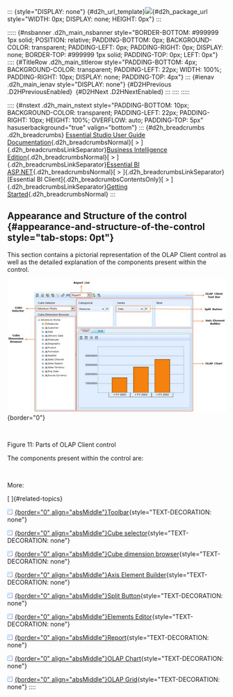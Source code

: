 ::: {style="DISPLAY: none"}
[](ms-xhelp:///?Id=d2h_url_template){#d2h_url_template}![](!package_url!){#d2h_package_url style="WIDTH: 0px; DISPLAY: none; HEIGHT: 0px"}
:::

::::: {#nsbanner .d2h_main_nsbanner style="BORDER-BOTTOM: #999999 1px solid; POSITION: relative; PADDING-BOTTOM: 0px; BACKGROUND-COLOR: transparent; PADDING-LEFT: 0px; PADDING-RIGHT: 0px; DISPLAY: none; BORDER-TOP: #999999 1px solid; PADDING-TOP: 0px; LEFT: 0px"}
:::: {#TitleRow .d2h_main_titlerow style="PADDING-BOTTOM: 4px; BACKGROUND-COLOR: transparent; PADDING-LEFT: 22px; WIDTH: 100%; PADDING-RIGHT: 10px; DISPLAY: none; PADDING-TOP: 4px"}
::: {#ienav .d2h_main_ienav style="DISPLAY: none"}
[](ms-xhelp:///?Id=d9420343-78b5-406e-bab8-ffb3274ed231){#D2HPrevious .D2HPreviousEnabled}  [](ms-xhelp:///?Id=360dc9cd-55f8-43e1-bf20-ee1a60881705){#D2HNext .D2HNextEnabled}
:::
::::
:::::

:::: {#nstext .d2h_main_nstext style="PADDING-BOTTOM: 10px; BACKGROUND-COLOR: transparent; PADDING-LEFT: 22px; PADDING-RIGHT: 10px; HEIGHT: 100%; OVERFLOW: auto; PADDING-TOP: 5px" hasuserbackground="true" valign="bottom"}
::: {#d2h_breadcrumbs .d2h_breadcrumbs}
[Essential Studio User Guide Documentation](ms-xhelp:///?Id=12457748-09e3-4d74-a240-8e049cedf030){.d2h_breadcrumbsNormal}[ \> ]{.d2h_breadcrumbsLinkSeparator}[Business Intelligence Edition](ms-xhelp:///?Id=fdf33dd8-62b2-47b9-ad7b-fc50e590bca5){.d2h_breadcrumbsNormal}[ \> ]{.d2h_breadcrumbsLinkSeparator}[Essential BI ASP.NET](ms-xhelp:///?Id=99c6694e-59c3-4c59-abb5-ce9ce9a948bc){.d2h_breadcrumbsNormal}[ \> ]{.d2h_breadcrumbsLinkSeparator}[Essential BI Client]{.d2h_breadcrumbsContentsOnly}[ \> ]{.d2h_breadcrumbsLinkSeparator}[Getting Started](ms-xhelp:///?Id=d67227c0-bba2-4943-acc1-d5c64f70f90b){.d2h_breadcrumbsNormal}
:::

## Appearance and Structure of the control {#appearance-and-structure-of-the-control style="tab-stops: 0pt"}

This section contains a pictorial representation of the OLAP Client control as well as the detailed explanation of the components present within the control.

![Description: C:\\Users\\Hari\\Pictures\\LATEST OLAP CLIENT\\Parts of OLAP Client.png](ImagesExt/image45_14.jpg){border="0"}

 

Figure 11: Parts of OLAP Client control

The components present within the control are:

 

More:

[ ]{#related-topics}

[![](button.gif){border="0" align="absMiddle"}Toolbar](ms-xhelp:///?Id=360dc9cd-55f8-43e1-bf20-ee1a60881705){style="TEXT-DECORATION: none"}

[![](button.gif){border="0" align="absMiddle"}Cube selector](ms-xhelp:///?Id=44d13db2-94fe-4d93-a430-4768464bd945){style="TEXT-DECORATION: none"}

[![](button.gif){border="0" align="absMiddle"}Cube dimension browser](ms-xhelp:///?Id=8f11bc78-bd1f-470e-bd03-449e62207f3e){style="TEXT-DECORATION: none"}

[![](button.gif){border="0" align="absMiddle"}Axis Element Builder](ms-xhelp:///?Id=79d4d141-72e2-4106-9cd6-d6bf0144626a){style="TEXT-DECORATION: none"}

[![](button.gif){border="0" align="absMiddle"}Split Button](ms-xhelp:///?Id=a3e71313-c50a-4b13-9cd2-4bb16ae151be){style="TEXT-DECORATION: none"}

[![](button.gif){border="0" align="absMiddle"}Elements Editor](ms-xhelp:///?Id=68abbcd6-d6b4-4207-8fb5-5fe661cf283b){style="TEXT-DECORATION: none"}

[![](button.gif){border="0" align="absMiddle"}Report](ms-xhelp:///?Id=0e1ce6f6-d8fd-42fb-81e0-e174ea5516a7){style="TEXT-DECORATION: none"}

[![](button.gif){border="0" align="absMiddle"}OLAP Chart](ms-xhelp:///?Id=1b697581-1556-4cf5-934c-1b7cd4f31009){style="TEXT-DECORATION: none"}

[![](button.gif){border="0" align="absMiddle"}OLAP Grid](ms-xhelp:///?Id=1e7a4f90-113e-40ae-9612-e44777e43b78){style="TEXT-DECORATION: none"}
::::
